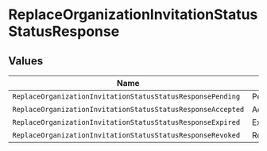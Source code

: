 # ReplaceOrganizationInvitationStatusStatusResponse


## Values

| Name                                                        | Value                                                       |
| ----------------------------------------------------------- | ----------------------------------------------------------- |
| `ReplaceOrganizationInvitationStatusStatusResponsePending`  | Pending                                                     |
| `ReplaceOrganizationInvitationStatusStatusResponseAccepted` | Accepted                                                    |
| `ReplaceOrganizationInvitationStatusStatusResponseExpired`  | Expired                                                     |
| `ReplaceOrganizationInvitationStatusStatusResponseRevoked`  | Revoked                                                     |
